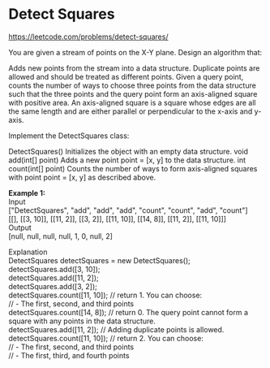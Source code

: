 # Detect Squares
https://leetcode.com/problems/detect-squares/

You are given a stream of points on the X-Y plane. Design an algorithm that:

Adds new points from the stream into a data structure. Duplicate points are allowed and should be treated as different points.
Given a query point, counts the number of ways to choose three points from the data structure such that the three points and the query point form an axis-aligned square with positive area.
An axis-aligned square is a square whose edges are all the same length and are either parallel or perpendicular to the x-axis and y-axis.

Implement the DetectSquares class:

DetectSquares() Initializes the object with an empty data structure.
void add(int[] point) Adds a new point point = [x, y] to the data structure.
int count(int[] point) Counts the number of ways to form axis-aligned squares with point point = [x, y] as described above.
 
<b>Example 1:</b>\
Input\
["DetectSquares", "add", "add", "add", "count", "count", "add", "count"]\
[[], [[3, 10]], [[11, 2]], [[3, 2]], [[11, 10]], [[14, 8]], [[11, 2]], [[11, 10]]]\
Output\
[null, null, null, null, 1, 0, null, 2]

Explanation\
DetectSquares detectSquares = new DetectSquares();\
detectSquares.add([3, 10]);\
detectSquares.add([11, 2]);\
detectSquares.add([3, 2]);\
detectSquares.count([11, 10]); // return 1. You can choose:\
                               //   - The first, second, and third points\
detectSquares.count([14, 8]);  // return 0. The query point cannot form a square with any points in the data structure.\
detectSquares.add([11, 2]);    // Adding duplicate points is allowed.\
detectSquares.count([11, 10]); // return 2. You can choose:\
                               //   - The first, second, and third points\
                               //   - The first, third, and fourth points